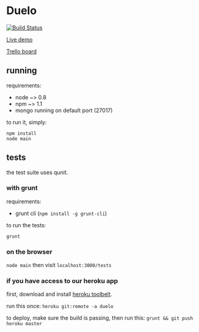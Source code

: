 # Duelo

[![Build Status](https://travis-ci.org/jpbochi/duelo.png?branch=master)](https://travis-ci.org/jpbochi/duelo)

[Live demo](http://duelo.herokuapp.com/)

[Trello board](https://trello.com/board/duelo-js/5105a4da52f437bd250034df)

## running

requirements:

* node ~> 0.8
* npm ~> 1.1
* mongo running on default port (27017)

to run it, simply:

```
npm install
node main
```

## tests

the test suite uses qunit.

### with grunt

requirements:

* grunt cli (`npm install -g grunt-cli`)

to run the tests:

```
grunt
```

### on the browser

`node main` then visit `localhost:3000/tests`

### if you have access to our heroku app

first, download and install [heroku toolbelt](https://toolbelt.herokuapp.com/).

run this once: `heroku git:remote -a duelo`

to deploy, make sure the build is passing, then run this: `grunt && git push heroku master`
